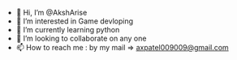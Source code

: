 - 👋 Hi, I’m @AkshArise
- 👀 I’m interested in Game devloping
- 🌱 I’m currently learning python
- 💞️ I’m looking to collaborate on any one
- 📫 How to reach me : by my mail => axpatel009009@gmail.com 

<!---
AkshArise/AkshArise is a ✨ special ✨ repository because its `README.md` (this file) appears on your GitHub profile.
You can click the Preview link to take a look at your changes.
--->
